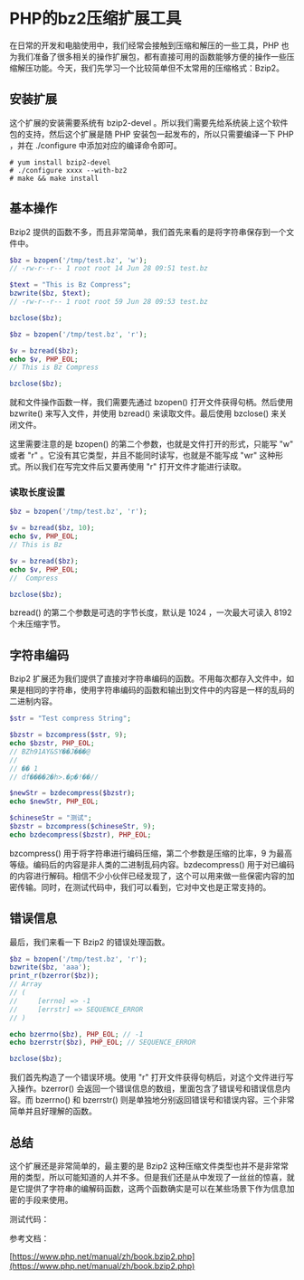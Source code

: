 # PHP的bz2压缩扩展工具

在日常的开发和电脑使用中，我们经常会接触到压缩和解压的一些工具，PHP 也为我们准备了很多相关的操作扩展包，都有直接可用的函数能够方便的操作一些压缩解压功能。今天，我们先学习一个比较简单但不太常用的压缩格式：Bzip2。

## 安装扩展

这个扩展的安装需要系统有 bzip2-devel 。所以我们需要先给系统装上这个软件包的支持，然后这个扩展是随 PHP 安装包一起发布的，所以只需要编译一下 PHP ，并在 ./configure 中添加对应的编译命令即可。

```shell
# yum install bzip2-devel
# ./configure xxxx --with-bz2
# make && make install
```

## 基本操作

Bzip2 提供的函数不多，而且非常简单，我们首先来看的是将字符串保存到一个文件中。

```php
$bz = bzopen('/tmp/test.bz', 'w');
// -rw-r--r-- 1 root root 14 Jun 28 09:51 test.bz

$text = "This is Bz Compress";
bzwrite($bz, $text);
// -rw-r--r-- 1 root root 59 Jun 28 09:53 test.bz

bzclose($bz);

$bz = bzopen('/tmp/test.bz', 'r');

$v = bzread($bz);
echo $v, PHP_EOL;
// This is Bz Compress

bzclose($bz);
```

就和文件操作函数一样，我们需要先通过 bzopen() 打开文件获得句柄。然后使用 bzwrite() 来写入文件，并使用 bzread() 来读取文件。最后使用 bzclose() 来关闭文件。

这里需要注意的是 bzopen() 的第二个参数，也就是文件打开的形式，只能写 "w" 或者 "r" 。它没有其它类型，并且不能同时读写，也就是不能写成 "wr" 这种形式。所以我们在写完文件后又要再使用 "r" 打开文件才能进行读取。

### 读取长度设置

```php
$bz = bzopen('/tmp/test.bz', 'r');

$v = bzread($bz, 10);
echo $v, PHP_EOL;
// This is Bz

$v = bzread($bz);
echo $v, PHP_EOL;
//  Compress

bzclose($bz);
```

bzread() 的第二个参数是可选的字节长度，默认是 1024 ，一次最大可读入 8192 个未压缩字节。

## 字符串编码

Bzip2 扩展还为我们提供了直接对字符串编码的函数。不用每次都存入文件中，如果是相同的字符串，使用字符串编码的函数和输出到文件中的内容是一样的乱码的二进制内容。

```php
$str = "Test compress String";

$bzstr = bzcompress($str, 9);
echo $bzstr, PHP_EOL;
// BZh91AY&SY��J���@
//
// �� 1
// df����2�h>.�p�!��//

$newStr = bzdecompress($bzstr);
echo $newStr, PHP_EOL;

$chineseStr = "测试";
$bzstr = bzcompress($chineseStr, 9);
echo bzdecompress($bzstr), PHP_EOL;
```

bzcompress() 用于将字符串进行编码压缩，第二个参数是压缩的比率，9 为最高等级。编码后的内容是非人类的二进制乱码内容。bzdecompress() 用于对已编码的内容进行解码。相信不少小伙伴已经发现了，这个可以用来做一些保密内容的加密传输。同时，在测试代码中，我们可以看到，它对中文也是正常支持的。

## 错误信息

最后，我们来看一下 Bzip2 的错误处理函数。

```php
$bz = bzopen('/tmp/test.bz', 'r');
bzwrite($bz, 'aaa');
print_r(bzerror($bz));
// Array
// (
//     [errno] => -1
//     [errstr] => SEQUENCE_ERROR
// )

echo bzerrno($bz), PHP_EOL; // -1
echo bzerrstr($bz), PHP_EOL; // SEQUENCE_ERROR

bzclose($bz);
```

我们首先构造了一个错误环境。使用 "r" 打开文件获得句柄后，对这个文件进行写入操作。bzerror() 会返回一个错误信息的数组，里面包含了错误号和错误信息内容。而 bzerrno() 和 bzerrstr() 则是单独地分别返回错误号和错误内容。三个非常简单并且好理解的函数。

## 总结

这个扩展还是非常简单的，最主要的是 Bzip2 这种压缩文件类型也并不是非常常用的类型，所以可能知道的人并不多。但是我们还是从中发现了一丝丝的惊喜，就是它提供了字符串的编解码函数，这两个函数确实是可以在某些场景下作为信息加密的手段来使用。

测试代码：

参考文档：

[https://www.php.net/manual/zh/book.bzip2.php](https://www.php.net/manual/zh/book.bzip2.php)